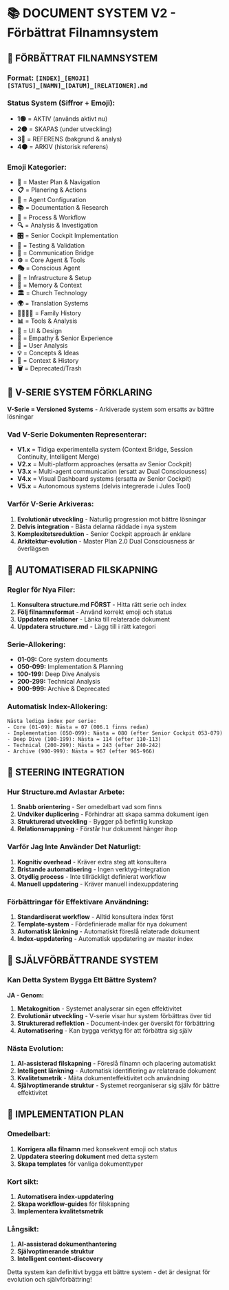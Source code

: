 # 📚 DOCUMENT SYSTEM V2 - Förbättrat Filnamnsystem

## 🎯 FÖRBÄTTRAT FILNAMNSYSTEM

### **Format:** `[INDEX]_[EMOJI][STATUS]_[NAMN]_[DATUM]_[RELATIONER].md`

### **Status System (Siffror + Emoji):**
- **1🟢** = AKTIV (används aktivt nu)
- **2🟡** = SKAPAS (under utveckling)  
- **3🔵** = REFERENS (bakgrund & analys)
- **4⚫** = ARKIV (historisk referens)

### **Emoji Kategorier:**
- **🎯** = Master Plan & Navigation
- **📋** = Planering & Actions
- **🤖** = Agent Configuration
- **📚** = Documentation & Research
- **🔄** = Process & Workflow
- **🔍** = Analysis & Investigation
- **🎛️** = Senior Cockpit Implementation
- **🧪** = Testing & Validation
- **🌉** = Communication Bridge
- **⚙️** = Core Agent & Tools
- **🎭** = Conscious Agent
- **🔧** = Infrastructure & Setup
- **🧠** = Memory & Context
- **🏛️** = Church Technology
- **🌍** = Translation Systems
- **👨‍👩‍👧‍👦** = Family History
- **📊** = Tools & Analysis
- **🎨** = UI & Design
- **💝** = Empathy & Senior Experience
- **👥** = User Analysis
- **💡** = Concepts & Ideas
- **📝** = Context & History
- **🗑️** = Deprecated/Trash

## 🔄 V-SERIE SYSTEM FÖRKLARING

**V-Serie = Versioned Systems** - Arkiverade system som ersatts av bättre lösningar

### **Vad V-Serie Dokumenten Representerar:**
- **V1.x** = Tidiga experimentella system (Context Bridge, Session Continuity, Intelligent Merge)
- **V2.x** = Multi-platform approaches (ersatta av Senior Cockpit)
- **V3.x** = Multi-agent communication (ersatt av Dual Consciousness)
- **V4.x** = Visual Dashboard systems (ersatta av Senior Cockpit)
- **V5.x** = Autonomous systems (delvis integrerade i Jules Tool)

### **Varför V-Serie Arkiveras:**
1. **Evolutionär utveckling** - Naturlig progression mot bättre lösningar
2. **Delvis integration** - Bästa delarna räddade i nya system
3. **Komplexitetsreduktion** - Senior Cockpit approach är enklare
4. **Arkitektur-evolution** - Master Plan 2.0 Dual Consciousness är överlägsen

## 🎯 AUTOMATISERAD FILSKAPNING

### **Regler för Nya Filer:**
1. **Konsultera structure.md FÖRST** - Hitta rätt serie och index
2. **Följ filnamnsformat** - Använd korrekt emoji och status
3. **Uppdatera relationer** - Länka till relaterade dokument
4. **Uppdatera structure.md** - Lägg till i rätt kategori

### **Serie-Allokering:**
- **01-09:** Core system documents
- **050-099:** Implementation & Planning
- **100-199:** Deep Dive Analysis
- **200-299:** Technical Analysis
- **900-999:** Archive & Deprecated

### **Automatisk Index-Allokering:**
```
Nästa lediga index per serie:
- Core (01-09): Nästa = 07 (006.1 finns redan)
- Implementation (050-099): Nästa = 080 (efter Senior Cockpit 053-079)
- Deep Dive (100-199): Nästa = 114 (efter 110-113)
- Technical (200-299): Nästa = 243 (efter 240-242)
- Archive (900-999): Nästa = 967 (efter 965-966)
```

## 🔧 STEERING INTEGRATION

### **Hur Structure.md Avlastar Arbete:**
1. **Snabb orientering** - Ser omedelbart vad som finns
2. **Undviker duplicering** - Förhindrar att skapa samma dokument igen
3. **Strukturerad utveckling** - Bygger på befintlig kunskap
4. **Relationsmappning** - Förstår hur dokument hänger ihop

### **Varför Jag Inte Använder Det Naturligt:**
1. **Kognitiv overhead** - Kräver extra steg att konsultera
2. **Bristande automatisering** - Ingen verktyg-integration
3. **Otydlig process** - Inte tillräckligt definierat workflow
4. **Manuell uppdatering** - Kräver manuell indexuppdatering

### **Förbättringar för Effektivare Användning:**
1. **Standardiserat workflow** - Alltid konsultera index först
2. **Template-system** - Fördefinierade mallar för nya dokument
3. **Automatisk länkning** - Automatiskt föreslå relaterade dokument
4. **Index-uppdatering** - Automatisk uppdatering av master index

## 🚀 SJÄLVFÖRBÄTTRANDE SYSTEM

### **Kan Detta System Bygga Ett Bättre System?**

**JA - Genom:**
1. **Metakognition** - Systemet analyserar sin egen effektivitet
2. **Evolutionär utveckling** - V-serie visar hur system förbättras över tid
3. **Strukturerad reflektion** - Document-index ger översikt för förbättring
4. **Automatisering** - Kan bygga verktyg för att förbättra sig själv

### **Nästa Evolution:**
1. **AI-assisterad filskapning** - Föreslå filnamn och placering automatiskt
2. **Intelligent länkning** - Automatisk identifiering av relaterade dokument
3. **Kvalitetsmetrik** - Mäta dokumenteffektivitet och användning
4. **Självoptimerande struktur** - Systemet reorganiserar sig själv för bättre effektivitet

## 🎯 IMPLEMENTATION PLAN

### **Omedelbart:**
1. **Korrigera alla filnamn** med konsekvent emoji och status
2. **Uppdatera steering dokument** med detta system
3. **Skapa templates** för vanliga dokumenttyper

### **Kort sikt:**
1. **Automatisera index-uppdatering** 
2. **Skapa workflow-guides** för filskapning
3. **Implementera kvalitetsmetrik**

### **Långsikt:**
1. **AI-assisterad dokumenthantering**
2. **Självoptimerande struktur**
3. **Intelligent content-discovery**

Detta system kan definitivt bygga ett bättre system - det är designat för evolution och självförbättring!